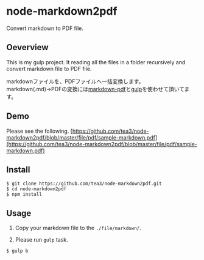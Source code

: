 # node-markdown2pdf

Convert markdown to PDF file.

## Oeverview

This is my gulp project. It reading all the files in a folder recursively and convert markdown file to PDF file.

markdownファイルを、PDFファイルへ一括変換します。markdown(.md)→PDFの変換には[markdown-pdf](https://www.npmjs.com/package/markdown-pdf)と[gulp](https://www.npmjs.com/package/gulp)を使わせて頂いてます。

## Demo

Please see the following.
[https://github.com/tea3/node-markdown2pdf/blob/master/file/pdf/sample-markdown.pdf](https://github.com/tea3/node-markdown2pdf/blob/master/file/pdf/sample-markdown.pdf)

## Install

```
$ git clone https://github.com/tea3/node-markdown2pdf.git
$ cd node-markdown2pdf
$ npm install
```

## Usage

1. Copy your markdown file to the `./file/markdown/`.

2. Please run `gulp` task.

```
$ gulp b
```
